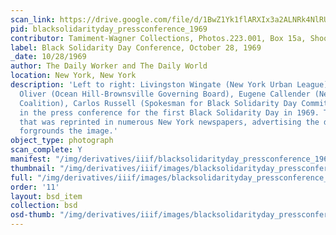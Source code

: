 ```yaml
---
scan_link: https://drive.google.com/file/d/1BwZ1Yk1flARXIx3a2ALNRk4NlRUMoAdk/view?usp=sharing
pid: blacksolidarityday_pressconference_1969
contributor: Tamiment-Wagner Collections, Photos.223.001, Box 15a, Shoot 690188
label: Black Solidarity Day Conference, October 28, 1969
_date: 10/28/1969
author: The Daily Worker and The Daily World
location: New York, New York
description: 'Left to right: Livingston Wingate (New York Urban League), C. Herbert
  Oliver (Ocean Hill-Brownsville Governing Board), Eugene Callender (New York Urban
  Coalition), Carlos Russell (Spokesman for Black Solidarity Day Committee) particpate
  in the press conference for the first Black Solidarity Day in 1969. The iconic poster,
  that was reprinted in numerous New York newspapers, advertising the days events
  forgrounds the image.'
object_type: photograph
scan_complete: Y
manifest: "/img/derivatives/iiif/blacksolidarityday_pressconference_1969/manifest.json"
thumbnail: "/img/derivatives/iiif/images/blacksolidarityday_pressconference_1969/full/250,/0/default.jpg"
full: "/img/derivatives/iiif/images/blacksolidarityday_pressconference_1969/full/1140,/0/default.jpg"
order: '11'
layout: bsd_item
collection: bsd
osd-thumb: "/img/derivatives/iiif/images/blacksolidarityday_pressconference_1969/full/375,/0/default.jpg"
---
```

